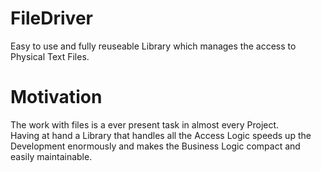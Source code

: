 # FileDriver
Easy to use and fully reuseable Library which manages the access to Physical Text Files. 

# Motivation
The work with files is a ever present task in almost every Project. \
Having at hand a Library that handles all the Access Logic speeds up the Development enormously and makes the Business Logic compact and easily maintainable.
